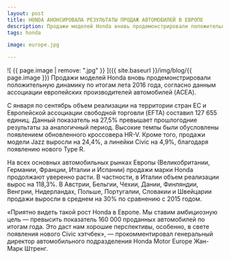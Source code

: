 ```yaml
---
layout: post
title: HONDA АНОНСИРОВАЛА РЕЗУЛЬТАТЫ ПРОДАЖ АВТОМОБИЛЕЙ В ЕВРОПЕ
description: Продажи моделей Honda вновь продемонстрировали положительную динамику по итогам лета 2016 года, согласно данным ассоциации европейских производителей автомобилей (ACEA).
tags: honda

image: europe.jpg

---
```

![ {{ page.image | remove: ".jpg" }} ]({{ site.baseurl }}/img/blog/{{ page.image }})
Продажи моделей Honda вновь продемонстрировали положительную динамику по итогам лета 2016 года, согласно данным ассоциации европейских производителей автомобилей (ACEA).

С января по сентябрь объем реализации на территории стран ЕС и Европейской ассоциации свободной торговли (EFTA) составил 127 655 единиц. Данный показатель на 27,5% превышает прошлогодние результаты за аналогичный период. Высокие темпы были обусловлены появлением обновленного кроссовера HR-V. Кроме того, продажи модели Jazz выросли на 24,4%, а линейки Civic на 4,9%, благодаря появлению нового Type R.

На всех основных автомобильных рынках Европы (Великобритании, Германии, Франции, Италии и Испании) продажи марки Honda продолжают уверенно расти. В частности, в Италии объем реализации вырос на 118,3%. В Австрии, Бельгии, Чехии, Дании, Финляндии, Венгрии, Нидерландах, Польше, Португалии, Словакии и Швейцарии продажи выросли в среднем на 30% по сравнению с 2015 годом.

«Приятно видеть такой рост Honda в Европе. Мы ставим амбициозную цель — превысить показатель 160 000 проданных автомобилей по итогам года. Это даст нам хорошие перспективы, особенно, в свете появления нового Civic хэтчбек», — прокомментировал генеральный директор автомобильного подразделения Honda Motor Europe Жан-Марк Штренг.
